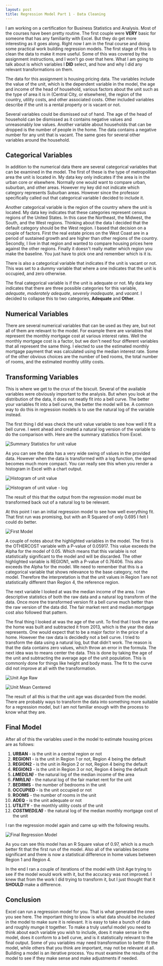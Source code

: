 ```yaml
---
layout: post
title: Regression Model Part 1 - Data Cleaning
---
```


I am working on a certification for Business Statistics and Analysis.  Most of the courses have been pretty routine.  The first couple were **VERY** basic for someone that has any familiarity with Excel.  But they do get more interesting as it goes along.  Right now I am in the final course and doing some practical work building regression models.  The first stage of this is to clean the data to make it more useful.  Some of this was covered by the assignment instructions, and I won't go over that here.  What I am going to talk about is which variables I **DID** select, and how and why I did any relevant transformations on them.

The data for this assignment is housing pricing data.  The variables include the value of the unit, which is the dependent variable in the model, the age and income of the head of household, various factors about the unit such as the type of area it is in (Central City, or elsewhere), the region of the country, utility costs, and other associated costs.  Other included variables describe if the unit is a rental property or is vacant or not.

Several variables could be dismissed out of hand.  The age of the head of household can be dismissed as it contains negative values and unreasonably low values.  Another variable about households that can be dropped is the number of people in the home.  The data contains a negative number for any unit that is vacant.  The same goes for several other variables around the household.

## Categorical Variables

In addition to the numerical data there are several categorical variables that can be examined in the model.  The first of these is the type of metropolitan area the unit is located in.  My data key only indicates if the area is in the urban core or elsewhere.  Normally one would want to compare urban, suburban, and other areas.  However my key did not indicate which category represents Suburban areas.  However since the professor specifically called out that categorical variable I decided to include it.

Another categorical variable is the region of the country where the unit is located.  My data key indicates that these categories represent census regions of the United States.  In this case the Northeast, the Midwest, the South, and the West regions.  Thinking about the data I decided that the default category should be the West region.  I based that decision on a couple of factors.  First the real estate prices on the West Coast are in a period of sustained growth and are higher than other regions of the country.  Secondly, I live in that region and wanted to compare housing prices here against the other regions.  Finally it doesn't really matter which region you make the baseline.  You just have to pick one and remember which is it is.

There is also a categorical variable that indicates if the unit is vacant or not.  This was set to a dummy variable that where a one indicates that the unit is occupied, and zero otherwise.

The final categorical variable is if the unit is adequate or not.  My data key indicates that there are three possible categories for this variable, *adequate*, *moderately adequate*, *severely inadequate*, and *vacant*.  I decided to collapse this to two categories, **Adequate** and **Other**.

## Numerical Variables

There are several numerical variables that can be used as they are, but not all of them are relevant to the model.  For example there are variables that represent the monthly mortgage cost at various interest rates.  Well the monthly mortgage cost is a factor, but we don't need four different variables that all represent the same thing.  I elected to use the estimated monthly mortgage payment that was calculated using the median interest rate.  Some of the other obvious choices are the number of bed rooms, the total number of rooms, and the estimated monthly utility costs.

## Transforming Variables

This is where we get to the crux of the biscuit.  Several of the available variables were obviously important to the analysis.  But when you look at the distribution of the data, it does not neatly fit into a bell curve.  The better your variables fit into a bell curve, the better the model will be.  A common way to do this in regression models is to use the natural log of the variable instead.

The first thing I did was check the unit value variable to see how well it fit a bell curve.  I went ahead and created a natural log version of the variable to do the comparison with.  Here are the summary statistics from Excel.

![Summary Statistics for unit value](/images/20180716-value-descriptive-statistics.png)

As you can see the data has a very wide swing of values in the provided data.  However when the data is transformed with a log function, the spread becomes much more compact.  You can really see this when you render a histogram in Excel with a chart output.

![Histogram of unit value](/images/20180716-value-histogram.png)

![Histogram of unit value - log](/images/20180716-valueln-histogram.png)

The result of this that the output from the regression model must be transformed back out of a natural log to be relevant.

At this point I ran an initial regression model to see how well everything fit.  That first run was promising, but with an R Squared of only 0.695 I felt I could do better.

![First Model](/images/20180716-regression-model-1.PNG)

A couple of notes about the highlighted variables in the model.  The first is the OTHERCOST variable with a P-value of 0.05917.  This value exceeds the Alpha for the model of 0.05.  Which means that this variable is not statistically significant to the model and will be discarded.  The other highlighted variable is REGION1, with a P-value of 0.76406.  This also exceeds the Alpha for the model.  We need to remember that this is a categorical variable that shows relevance to the base category, not the model.  Therefore the interpretation is that the unit values in Region 1 are not statistically different than Region 4, the reference region.

The next variable I looked at was the median income of the area.  I ran descriptive statistics of both the raw data and a natural log transform of the data.  Once more the transformed version fit a bell curve much better than the raw version of the data did.  The fair market rent and median mortgage cost also followed that pattern.

The final thing I looked at was the age of the unit.  To find that I took the year the home was built and subtracted it from 2013, which is the year the data represents.  One would expect that to be a major factor in the price of a home.  However the raw data is decidedly not a bell curve.  I tried to transform the data using a natural log, but that didn't work.  The reason is that the data contains zero values, which throw an error in the formula.  The next idea was to means center the data.  This is done by taking the age of the unit and subtracting the average age of the unit population.  This is commonly done for things like height and body mass.  The fit to the curve did not improve at all with the transformation.

![Unit Age Raw](/images/20180716-unitage-histogram.PNG)

![Unit Mean Centered](/images/20180716-unitage-mc-histogram.PNG)

The result of all this is that the unit age was discarded from the model.  There are probably ways to transform the data into something more suitable for a regression model, but I am not familiar enough with the process to know what they are.

## Final Model

After all of this the variables used in the model to estimate housing prices are as follows:

1. **URBAN** - is the unit in a central region or not
2. **REGION1** - is the unit in Region 1 or not, Region 4 being the default
3. **REGION2** - is the unit in Region 2 or not, Region 4 being the default
4. **REGION3** - is the unit in Region 3 or not, Region 4 being the default
5. **_LMED(LN)_** - the natural log of the median income of the area
6. **_FMR(LN)_** - the natural log of the fair market rent for the unit
7. **BEDRMS** - the number of bedrooms in the unit
8. **OCCUPIED** - is the unit occupied or not
9. **ROOMS** - the number of rooms in the unit
10. **ADEQ** - is the unit adequate or not
11. **UTILITY** - the monthly utility costs of the unit
12. **_COSTMED(LN)_** - the natural log of the median monthly mortgage cost of the unit

I ran the regression model again and came up with the following results.

![Final Regression Model](/images/20180716-regression-model-final.PNG)

As you can see this model has an R Square value of 0.97, which is a much better fit that the first run of the model.  Also all of the variables become significant and there is now a statistical difference in home values between Region 1 and Region 4.

In the end I ran a couple of iterations of the model with Unit Age trying to see if the model would work with it, but the accuracy was not improved.  I knew that from the work I did trying to transform it, but I just thought that it **SHOULD** make a difference.

## Conclusion

Excel can run a regression model for you.  That is what generated the ones you see here.  The important thing to know is what data should be *included* in the model to make sure it is relevant.  It is easy to take a bunch of data and roughly munge it together.  To make a truly useful model you need to think about each variable you wish to include, does it make sense in the model, does it conform to a bell curve, and is it statistically relevant to the final output.  Some of you variables may need transformation to better fit the model, while others that you think are important, may not be relevant at all.  Building a model is an iterative process.  You must examine the results of the model to see if they make sense and make adjustments if needed.
